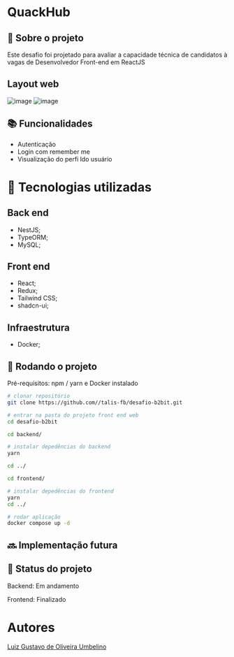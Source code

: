 # QuackHub

<!-- license --> 

## :memo:  Sobre o projeto
Este desafio foi projetado para avaliar a capacidade técnica de candidatos à vagas de Desenvolvedor Front-end em ReactJS

## Layout web
![image](https://github.com/luizgustavoou/desafio-b2bit/assets/89609312/7c7d8e39-fb07-493a-8deb-da4d49f745ca)
![image](https://github.com/luizgustavoou/desafio-b2bit/assets/89609312/0a23106d-9ad5-41e4-a721-1e8bbf55cbe7)


<!-- ## Modelo conceitual -->

## :books: Funcionalidades
- Autenticação
- Login com remember me
- Visualização do perfi ldo usuário

# :wrench: Tecnologias utilizadas
## Back end
* NestJS;
* TypeORM;
* MySQL;
  
## Front end
* React;
* Redux;
* Tailwind CSS;
* shadcn-ui;
  
<!--## Implantação em produção -->

## Infraestrutura
* Docker;

## :rocket: Rodando o projeto
Pré-requisitos: npm / yarn e Docker instalado

```bash
# clonar repositório
git clone https://github.com//talis-fb/desafio-b2bit.git

# entrar na pasta do projeto front end web
cd desafio-b2bit

cd backend/

# instalar depedências do backend
yarn

cd ../

cd frontend/

# instalar depedências do frontend
yarn
cd ../

# rodar aplicação
docker compose up -d
```

## :soon: Implementação futura

## :dart: Status do projeto
<p>Backend: Em andamento</p>
<p>Frontend: Finalizado</p>

# Autores
<a href="https://github.com/luizgustavoou">Luiz Gustavo de Oliveira Umbelino</a><br>



